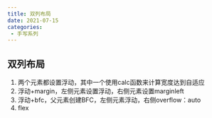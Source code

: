 ```yaml
---
title: 双列布局
date: 2021-07-15
categories: 
 - 手写系列
---
```


## 双列布局
1. 两个元素都设置浮动，其中一个使用calc函数来计算宽度达到自适应
2. 浮动+margin，左侧元素设置浮动，右侧元素设置marginleft
3. 浮动+bfc，父元素创建BFC，左侧元素浮动，右侧overflow：auto
4. flex